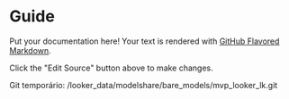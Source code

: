 # Guide

Put your documentation here! Your text is rendered with [GitHub Flavored Markdown](https://help.github.com/articles/github-flavored-markdown).

Click the "Edit Source" button above to make changes.

Git temporário: /looker_data/modelshare/bare_models/mvp_looker_lk.git
